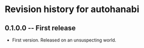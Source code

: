 # Revision history for autohanabi

## 0.1.0.0 -- First release

* First version. Released on an unsuspecting world.
